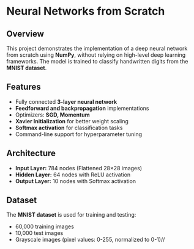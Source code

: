 # Neural Networks from Scratch

## Overview
This project demonstrates the implementation of a deep neural network from scratch using **NumPy**, without relying on high-level deep learning frameworks. The model is trained to classify handwritten digits from the **MNIST dataset**.

## Features
- Fully connected **3-layer neural network**
- **Feedforward and backpropagation** implementations
- Optimizers: **SGD, Momentum**
- **Xavier Initialization** for better weight scaling
- **Softmax activation** for classification tasks
- Command-line support for hyperparameter tuning

## Architecture
- **Input Layer:** 784 nodes (Flattened 28×28 images)
- **Hidden Layer:** 64 nodes with ReLU activation
- **Output Layer:** 10 nodes with Softmax activation

## Dataset
The **MNIST dataset** is used for training and testing:
- 60,000 training images
- 10,000 test images
- Grayscale images (pixel values: 0-255, normalized to 0-1)//
  




